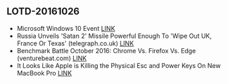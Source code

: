 ## LOTD-20161026

- Microsoft Windows 10 Event [LINK](http://news.microsoft.com/microsoft-event-2016/)
-  Russia Unveils 'Satan 2' Missile Powerful Enough To 'Wipe Out UK, France Or Texas'  (telegraph.co.uk)  [LINK](https://news.slashdot.org/story/16/10/26/0136206/russia-unveils-satan-2-missile-powerful-enough-to-wipe-out-uk-france-or-texas)
-  Benchmark Battle October 2016: Chrome Vs. Firefox Vs. Edge  (venturebeat.com)  [LINK](https://news.slashdot.org/story/16/10/25/2050229/benchmark-battle-october-2016-chrome-vs-firefox-vs-edge)
-  It Looks Like Apple is Killing the Physical Esc and Power Keys On New MacBook Pro [LINK](https://apple.slashdot.org/story/16/10/25/1947247/it-looks-like-apple-is-killing-the-physical-esc-and-power-keys-on-new-macbook-pro)